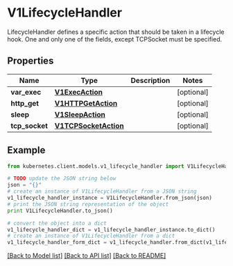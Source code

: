 # V1LifecycleHandler

LifecycleHandler defines a specific action that should be taken in a lifecycle hook. One and only one of the fields, except TCPSocket must be specified.

## Properties
Name | Type | Description | Notes
------------ | ------------- | ------------- | -------------
**var_exec** | [**V1ExecAction**](V1ExecAction.md) |  | [optional] 
**http_get** | [**V1HTTPGetAction**](V1HTTPGetAction.md) |  | [optional] 
**sleep** | [**V1SleepAction**](V1SleepAction.md) |  | [optional] 
**tcp_socket** | [**V1TCPSocketAction**](V1TCPSocketAction.md) |  | [optional] 

## Example

```python
from kubernetes.client.models.v1_lifecycle_handler import V1LifecycleHandler

# TODO update the JSON string below
json = "{}"
# create an instance of V1LifecycleHandler from a JSON string
v1_lifecycle_handler_instance = V1LifecycleHandler.from_json(json)
# print the JSON string representation of the object
print V1LifecycleHandler.to_json()

# convert the object into a dict
v1_lifecycle_handler_dict = v1_lifecycle_handler_instance.to_dict()
# create an instance of V1LifecycleHandler from a dict
v1_lifecycle_handler_form_dict = v1_lifecycle_handler.from_dict(v1_lifecycle_handler_dict)
```
[[Back to Model list]](../README.md#documentation-for-models) [[Back to API list]](../README.md#documentation-for-api-endpoints) [[Back to README]](../README.md)


